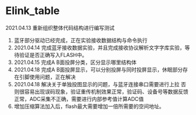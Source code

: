 # Elink_table  
2021.04.13  重新组织整体代码结构进行编写测试

1. 蓝牙部分驱动已经完成，正在实验接收数据结构与命令执行
2. 2021.04.14 完成蓝牙接收数据实验，并且完成接收协议解析文字字库实验，等待验证是否正确写入FLASH中。
3. 2021.04.15 完成A B面投屏分类，区分显示哪里结构体
4. 2021.04.18 完成A B面投屏显示，可以分别投屏与同时投屏显示，休眠部分存在引脚使用问题，正在解决
5. 2021.04.18 解决关于单独投图显示的问题，与蓝牙连接串口需要进行上拉  否则很容易出现误码现象，验证重传机制效果正常，验证码、设备号等数据反馈正常，ADC采集不正确，需要进行内部参考值计算ADC值
6. 增加压缩算法加入后，flash最大需要增加一倍所需要的空间地址。